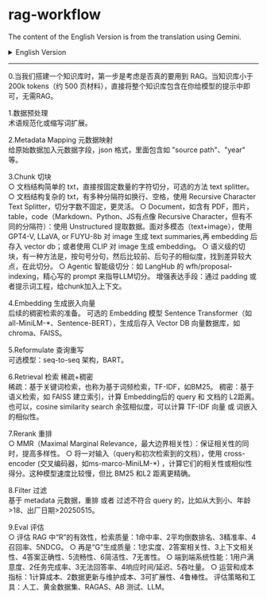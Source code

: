 # rag-workflow

The content of the English Version is from the translation using Gemini.

<details>
<summary> English Version</summary>

### This is the English Version

0.When building a knowledge base, the first step is to consider whether RAG is truly necessary. If the knowledge base is smaller than 200k tokens (approximately 500 pages of material), you can directly include the entire knowledge base in the prompt given to the model, without needing RAG.

1.Data Preprocessing<br>
Terminology normalization or acronym expansion.

2.Metadata Mapping<br>
Add metadata fields to the raw data, in JSON format, including fields like "source path," "year," etc.

3.Chunking<br>
For TXT files with simple document structures, directly split by a fixed number of characters; an optional method is using a text splitter.<br>
For TXT files with complex document structures and multiple delimiters like newlines or spaces, use Recursive Character Text Splitter, which offers more flexible, non-fixed size splitting.<br>
For Documents, such as those containing PDFs, images, tables, or code (Markdown, Python, JS are somewhat similar to Recursive Character splitting but with different delimiters): use Unstructured to extract data. For multimodal data (text+image), use models like GPT-4V, LLaVA, or FUYU-8b to generate text summaries for images, then embed and store them in a vector DB; alternatively, use CLIP to generate image embeddings.<br>
For semantic-level chunking, one method is to split by sentences (e.g., at periods), then compare the similarity of consecutive sentences to find points of significant difference and split there.<br>
Agentic chunking (intelligent splitting): For example, LangHub's wfh/proposal-indexing uses carefully crafted prompts to guide an LLM in the splitting process.<br>
Enhancing expressiveness: Add context to chunks through padding or prompt engineering.

4.Embedding / Generating Embeddings<br>
Preparation for subsequent dense retrieval. Optional Embedding models: Sentence Transformers (e.g., all-MiniLM-*, Sentence-BERT). After generation, store in a Vector DB (vector database) like Chroma or FAISS.

5.Query Reformulation<br>
Optional models: seq-to-seq architecture, BART.

6.Retrieval: Sparse + Dense<br>
Sparse: Keyword-based retrieval, also known as term frequency-based retrieval, TF-IDF, e.g., BM25.<br>
Dense: Semantic-based retrieval, e.g., building an index with FAISS and calculating the L2 distance between the embeddings of the query and documents.<br>
Alternatively, cosine similarity search can be used to calculate the similarity of TF-IDF vectors or word embeddings.<br>

7.Reranking<br>
MMR (Maximal Marginal Relevance): Ensures relevance while increasing diversity.<br>
Use a cross-encoder (e.g., ms-marco-MiniLM-*) with a pair of inputs (query and initially retrieved document) to calculate their relevance or similarity score. These models are slower but more accurate than BM25 and L2 distance.

8.Filtering<br>
Based on metadata, rerank or filter out results that do not conform to the query, e.g., sort descending, age > 18, production date > 20250515.

9.Evaluation<br>
Evaluate the effectiveness of "R" in RAG (Retrieval Quality): 1. Hit Rate, 2. Mean Reciprocal Rank (MRR), 3. Precision, 4. Recall, 5. NDCG (Normalized Discounted Cumulative Gain).<br>
Then, "G" (Generation Quality): 1. Faithfulness, 2. Answer Relevance, 3. Context Relevance/Utilization, 4. Answer Correctness, 5. Fluency, 6. Conciseness, 7. Harmlessness.<br>
End-to-End System Performance: 1. User Satisfaction, 2. Task Completion Rate, 3. No Answer Rate / Rejection Rate, 4. Response Time / Latency, 5. Throughput.<br>
Operational and Cost Metrics: 1. Computational Cost, 2. Data Update & Maintenance Cost, 3. Scalability, 4. Robustness.<br>
Evaluation Strategies and Tools: Human evaluation, Golden Datasets, RAGAS, A/B Testing, LLM-as-a-judge

</details>

---

0.当我们搭建一个知识库时，第一步是考虑是否真的要用到 RAG。当知识库小于 200k tokens（约 500 页材料），直接将整个知识库包含在你给模型的提示中即可，无需RAG。
	
1.数据预处理<br>
术语规范化或缩写词扩展。
	
2.Metadata Mapping 元数据映射<br>
给原始数据加入元数据字段，json 格式，里面包含如 "source path"、"year" 等。
	
3.Chunk 切块<br>
○ 文档结构简单的 txt，直接按固定数量的字符切分，可选的方法 text splitter。
○ 文档结构复杂的 txt，有多种分隔符如换行、空格，使用 Recursive Character Text Splitter，切分字数不固定，更灵活。
○ Document，如含有 PDF，图片，table，code（Markdown、Python、JS有点像 Recursive Character，但有不同的分隔符）：使用 Unstructured 提取数据。面对多模态（text+image），使用 GPT4-V, LLaVA, or FUYU-8b 对 image 生成 text summaries,再 embedding 后存入 vector db；或者使用 CLIP 对 image 生成 embedding。
○ 语义级的切块，有一种方法是，按句号分句，然后比较前、后句子的相似度，找到差异较大点，在此切分。
○ Agentic 智能级切分：如 LangHub 的 wfh/proposal-indexing，精心写的 prompt 来指导LLM切分。
增强表达手段：通过 padding 或者提示词工程，给chunk加入上下文。
	
4.Embedding 生成嵌入向量<br>
后续的稠密检索的准备。 可选的 Embedding 模型 Sentence Transformer（如all-MiniLM-*、Sentence-BERT），生成后存入 Vector DB 向量数据库，如 chroma、FAISS。
	
5.Reformulate 查询重写<br>
可选模型：seq-to-seq 架构，BART。

6.Retrieval 检索  稀疏+稠密<br>
稀疏：基于关键词检索，也称为基于词频检索，TF-IDF，如BM25。
稠密：基于语义检索，如 FAISS 建立索引，计算 Embedding后的 query 和 文档的 L2距离。
也可以，cosine similarity search 余弦相似度，可以计算 TF-IDF 向量 或 词嵌入 的相似性。
 
7.Rerank 重排<br>
○ MMR（Maximal Marginal Relevance，最大边界相关性）：保证相关性的同时，提高多样性。
○ 将一对输入（query和初次检索到的文档），使用 cross-encoder (交叉编码器，如ms-marco-MiniLM-*) ，计算它们的相关性或相似性得分。这种模型速度比较慢，但比 BM25 和L2 距离更精确。
 
8.Filter 过滤<br>
基于 metadata 元数据，重排 或者 过滤不符合 query 的，比如从大到小、年龄>18、出厂日期>20250515。
 
9.Eval 评估<br>
○ 评估 RAG 中“R”的有效性，检索质量：1命中率、2平均倒数排名、3精准率、4召回率、5NDCG。
○ 再是“G”生成质量：1忠实度、2答案相关性、3上下文相关性、4答案正确性、5流畅性、6简洁性、7无害性。
○ 端到端系统性能：1用户满意度、2任务完成率、3无法回答率、4响应时间/延迟、5吞吐量。
○ 运营和成本指标：1计算成本、2数据更新与维护成本、3可扩展性、4鲁棒性。
评估策略和工具：人工、黄金数据集、RAGAS、AB 测试、LLM。
